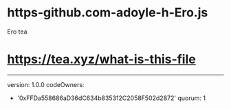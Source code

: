 # https-github.com-adoyle-h-Ero.js
Ero tea
# https://tea.xyz/what-is-this-file
---
version: 1.0.0
codeOwners:
  - '0xFFDa558686aD36dC634b835312C2058F502d2872'
quorum: 1
